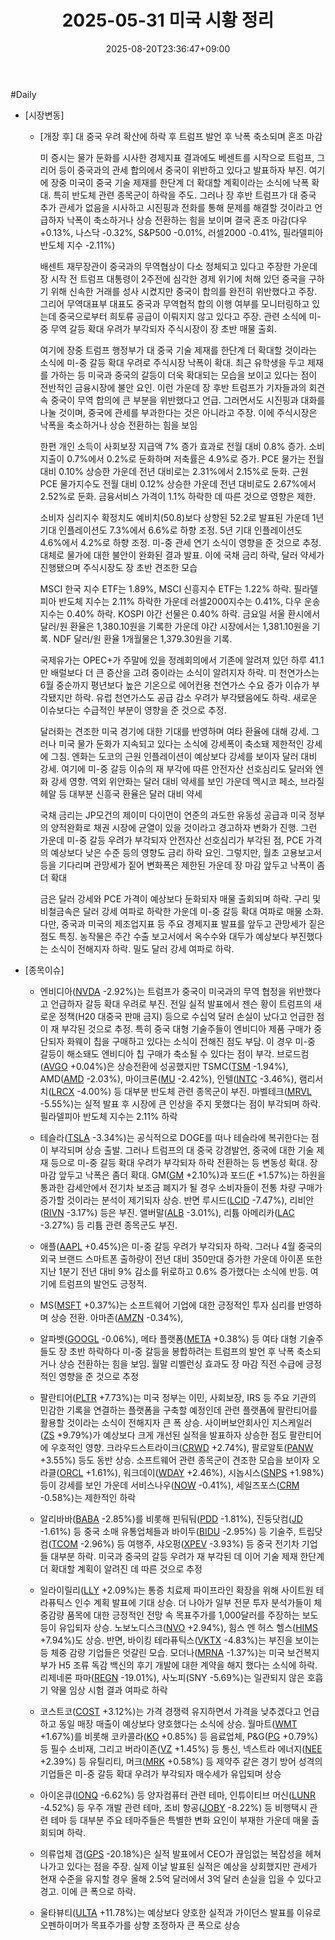 ﻿---
title: "2025-05-31 미국 시황 정리"
date: 2025-08-20T23:36:47+09:00
lastmod: 2025-08-20T23:36:47+09:00
type: docs
sidebar:
  open: true
weight: 23
---
<div style="display:none">
  <meta property="article:published_time" content="2025-08-20T14:36:47Z" />
  <meta property="article:modified_time" content="2025-08-20T14:36:47Z" />
</div>
#Daily 

- [시장변동]
	  
	- [개장 후]  대 중국 우려 확산에 하락 후 트럼프 발언 후 낙폭 축소되며 혼조 마감
	  
	  미 증시는 물가 둔화를 시사한 경제지표 결과에도 베센트를 시작으로 트럼프, 그리어 등이 중국과의 관세 합의에서 중국이 위반하고 있다고 발표하자 부진. 여기에 장중 미국이 중국 기술 제재를 한단계 더 확대할 계획이라는 소식에 낙폭 확대. 특히 반도체 관련 종목군이 하락을 주도. 그러나 장 후반 트럼프가 대 중국 추가 관세가 없음을 시사하고 시진핑과 전화를 통해 문제를 해결할 것이라고 언급하자 낙폭이 축소하거나 상승 전환하는 힘을 보이며 결국 혼조 마감(다우 +0.13%, 나스닥 -0.32%, S&P500 -0.01%, 러셀2000 -0.41%, 필라델피아 반도체 지수 -2.11%)
	  
	  배센트 재무장관이 중국과의 무역협상이 다소 정체되고 있다고 주장한 가운데 장 시작 전 트럼프 대통령이 2주전에 심각한 경제 위기에 처해 있던 중국을 구하기 위해 신속한 거래를 성사 시켰지만 중국이 합의를 완전히 위반했다고 주장. 그리어 무역대표부 대표도 중국과 무역협적 합의 이행 여부를 모니터링하고 있는데 중국으로부터 희토류 공급이 이뤄지지 않고 있다고 주장. 관련 소식에 미-중 무역 갈등 확대 우려가 부각되자 주식시장이 장 초반 매물 출회.  
	  
	  여기에 장중 트럼프 행정부가 대 중국 기술 제재를 한단계 더 확대할 것이라는 소식에 미-중 갈등 확대 우려로 주식시장 낙폭이 확대. 최근 유학생을 두고 제재를 가하는 등 미국과 중국의 갈등이 더욱 확대되는 모습을 보이고 있다는 점이 전반적인 금융시장에 불안 요인. 이런 가운데 장 후반 트럼프가 기자들과의 회견 속 중국이 무역 합의에 큰 부분을 위반했다고 언급. 그러면서도 시진핑과 대화를 나눌 것이며, 중국에 관세를 부과한다는 것은 아니라고  주장. 이에 주식시장은 낙폭을 축소하거나 상승 전환하는 힘을 보임
	  
	  한편 개인 소득이 사회보장 지급액 7% 증가 효과로 전월 대비 0.8% 증가. 소비지출이 0.7%에서 0.2%로 둔화하며 저축률은 4.9%로 증가. PCE 물가는 전월 대비 0.10% 상승한 가운데 전년 대비로는 2.31%에서 2.15%로 둔화. 근원 PCE 물가지수도 전월 대비 0.12% 상승한 가운데 전년 대비로도 2.67%에서 2.52%로 둔화. 금융서비스 가격이 1.1% 하락한 데 따른 것으로 영향은 제한. 
	  
	  소비자 심리지수 확정치도 예비치(50.8)보다 상향된 52.2로 발표된 가운데 1년 기대 인플레이션도 7.3%에서 6.6%로 하향 조정. 5년 기대 인플레이션도 4.6%에서 4.2%로 하향 조정. 미-중 관세 연기 소식이 영향을 준 것으로 추정. 대체로 물가에 대한 불안이 완화된 결과 발표. 이에 국채 금리 하락, 달러 약세가 진행됐으며 주식시장도 장 초반 견조한 모습
	  
	  MSCI 한국 지수 ETF는 1.89%, MSCI 신흥지수 ETF는 1.22% 하락. 필라델피아 반도체 지수는 2.11% 하락한 가운데 러셀2000지수는 0.41%, 다우 운송지수는 0.40% 하락. KOSPI 야간 선물은 0.40% 하락. 금요일 서울 환시에서 달러/원 환율은 1,380.10원을 기록한 가운데 야간 시장에서는 1,381.10원을 기록. NDF 달러/원 환율 1개월물은 1,379.30원을 기록. 
	  
	  국제유가는 OPEC+가 주말에 있을 정례회의에서 기존에 알려져 있던 하루 41.1만 배럴보다 더 큰 증산을 고려 중이라는 소식이 알려지자 하락. 미 천연가스는 6월 중순까지 평년보다 높은 기온으로 에어컨용 천연가스 수요 증가 이슈가 부각됐지만 하락. 유럽 천연가스도 공급 감소 우려가 부각됐음에도 하락. 새로운 이슈보다는 수급적인 부분이 영향을 준 것으로 추정. 
	  
	  달러화는 견조한 미국 경기에 대한 기대를 반영하며 여타 환율에 대해 강세. 그러나 미국 물가 둔화가 지속되고 있다는 소식에 강세폭이 축소돼 제한적인 강세에 그침. 엔화는 도코의 근원 인플레이션이 예상보다 강세를 보이자 달러 대비 강세. 여기에 미-중 갈등 이슈의 재 부각에 따른 안전자산 선호심리도 달러와 엔화 강세 영향. 역외 위안화는 달러 대비 약세를 보인 가운데 멕시코 페소, 브라질 헤알 등 대부분 신흥국 환율은 달러 대비 약세
	  
	  국채 금리는 JP모건의 제이미 다이먼이 연준의 과도한 유동성 공급과 미국 정부의 양적완화로 채권 시장에 균열이 있을 것이라고 경고하자 변화가 진행. 그런 가운데 미-중 갈등 우려가 부각되자 안전자산 선호심리가 부각된 점, PCE 가격의 예상보다 낮은 수준 등의 영향도 금리 하락 요인. 그렇지만, 월초 고용보고서 등을 기다리며 관망세가 짙어 변화폭은 제한된 가운데 장 마감 앞두고 낙폭이 좀더 확대
	  
	  금은 달러 강세와 PCE 가격이 예상보다 둔화되자 매물 출회되며 하락. 구리 및 비철금속은 달러 강세 여파로 하락한 가운데 미-중 갈등 확대 여파로 매물 소화. 다만, 중국과 미국의 제조업지표 등 주요 경제지표 발표를 앞두고 관망세가 짙은 점도 특징. 농작물은 주간 수출 보고서에서 옥수수와 대두가 예상보다 부진했다는 소식이 전해지자 하락. 밀도 달러 강세 여파로 하락.

- [종목이슈]
	- 엔비디아([NVDA](/company-analysis/nvda/) -2.92%)는 트럼프가 중국이 미국과의 무역 협정을 위반했다고 언급하자 갈등 확대 우려로 부진. 전일 실적 발표에서 젠슨 황이 트럼프의 새로운 정책(H20 대중국 판매 금지) 등으로 수십억 달러 손실이 났다고 언급한 점이 재 부각된 것으로 추정. 특히 중국 대형 기술주들이 엔비디아 제품 구매가 중단되자 화웨이 칩을 구매하고 있다는 소식이 전해진 점도 부담. 이 경우 미-중 갈등이 해소돼도 엔비디아 칩 구매가 축소될 수 있다는 점이 부각. 브로드컴([AVGO](/company-analysis/avgo/) +0.04%)은 상승전환에 성공했지만 TSMC([TSM](/company-analysis/tsm/) -1.94%), AMD([AMD](/company-analysis/amd/) -2.03%), 마이크론([MU](/company-analysis/mu/) -2.42%), 인텔([INTC](/company-analysis/intc/) -3.46%), 램리서치([LRCX](/company-analysis/lrcx/) -4.00%) 등 대부분 반도체 관련 종목군이 부진. 마벨테크([MRVL](/company-analysis/mrvl/) -5.55%)는 실적 발표 후 시장에 큰 인상을 주지 못했다는 점이 부각되며 하락. 필라델피아 반도체 지수는 2.11% 하락

	- 테슬라([TSLA](/company-analysis/tsla/) -3.34%)는 공식적으로 DOGE를 떠나 테슬라에 복귀한다는 점이 부각되며 상승 출발. 그러나 트럼프의 대 중국 강경발언, 중국에 대한 기술 제재 등으로 미-중 갈등 확대 우려가 부각되자 하락 전환하는 등 변동성 확대. 장 마감 앞두고 낙폭은 좀더 확대. GM([GM](/company-analysis/gm/) +2.10%)과 포드([F](/company-analysis/f/) +1.57%)는 하원을 통과한 감세안에서 전기차 보조금 폐지가 될 경우 소비자들이 전통 차량 구매가 증가할 것이라는 분석이 제기되자 상승. 반면 루시드([LCID](/company-analysis/lcid/) -7.47%), 리비안([RIVN](/company-analysis/rivn/) -3.17%) 등은 부진. 앨버말([ALB](/company-analysis/alb/) -3.01%), 리튬 아메리카([LAC](/company-analysis/lac/) -3.27%) 등 리튬 관련 종목군도 부진.

	- 애플([AAPL](/company-analysis/aapl/) +0.45%)은 미-중 갈등 우려가 부각되자 하락. 그러나 4월 중국의 외국 브랜드 스마트폰 출하량이 전년 대비 350만대 증가한 가운데 아이폰 또한 지난 1분기 전년 대비 9% 감소를 뒤로하고 0.6% 증가했다는 소식에 반등. 여기에 트럼프의 발언도 긍정적. 
	  
	- MS([MSFT](/company-analysis/msft/) +0.37%)는 소프트웨어 기업에 대한 긍정적인 투자 심리를 반영하며 상승 전환. 아마존([AMZN](/company-analysis/amzn/) -0.34%), 
	  
	- 알파벳([GOOGL](/company-analysis/googl/) -0.06%), 메타 플랫폼([META](/company-analysis/meta/) +0.38%) 등 여타 대형 기술주들도 장 초반 하락하다 미-중 갈등을 봉합하려는 트럼프의 발언 후 낙폭 축소되거나 상승 전환하는 힘을 보임. 월말 리벨런싱 효과도 장 마감 직전 수급에 긍정적인 영향을 준 것으로 추정

	- 팔란티어([PLTR](/company-analysis/pltr/) +7.73%)는 미국 정부는 이민, 사회보장, IRS 등 주요 기관의 민감한 기록을 연결하는 플랫폼을 구축할 예정인데 관련 플랫폼에 팔란티어를 활용할 것이라는 소식이 전해지자 큰 폭 상승. 사이버보안회사인 지스케일러([ZS](/company-analysis/zs/) +9.79%)가 예상보다 크게 개선된 실적을 발표하자 상승한 점도 팔란티어에 우호적인 영향. 크라우드스트라이크([CRWD](/company-analysis/crwd/) +2.74%), 팔로알토([PANW](/company-analysis/panw/) +3.55%) 등도 동반 상승. 소프트웨어 관련 종목군이 견조한 모습을 보이자 오라클([ORCL](/company-analysis/orcl/) +1.61%), 워크데이([WDAY](/company-analysis/wday/) +2.46%), 시놉시스([SNPS](/company-analysis/snps/) +1.98%) 등이 강세를 보인 가운데 서비스나우([NOW](/company-analysis/now/) -0.41%), 세일즈포스([CRM](/company-analysis/crm/) -0.58%)는 제한적인 하락

	- 알리바바([BABA](/company-analysis/baba/) -2.85%)를 비롯해 핀둬둬([PDD](/company-analysis/pdd/) -1.81%), 진둥닷컴([JD](/company-analysis/jd/) -1.61%) 등 중국 소매 유통업체들과 바이두([BIDU](/company-analysis/bidu/) -2.95%) 등 기술주, 트립닷컴([TCOM](/company-analysis/tcom/) -2.96%) 등 여행주, 샤오펑([XPEV](/company-analysis/xpev/) -3.93%) 등 중국 전기차 기업들 대부분 하락. 미국과 중국의 갈등 우려가 재 부각된 데 이어 기술 제재 한단계 더 확대할 계획이 알려진 데 따른 것으로 추정

	- 일라이릴리([LLY](/company-analysis/lly/) +2.09%)는 통증 치료제 파이프라인 확장을 위해 사이트원 테라퓨틱스 인수 계획 발표에 기대 상승. 더 나아가 일부 전문 투자 분석가들이 체중감량 품목에 대한 긍정적인 전망 속 목표주가를 1,000달러를 주장하는 보도 등이 유입되자 상승. 노보노디스크([NVO](/company-analysis/nvo/) +2.94%), 힘스 엔 허스 헬스([HIMS](/company-analysis/hims/) +7.94%)도 상승. 반면, 바이킹 테라퓨틱스([VKTX](/company-analysis/vktx/) -4.83%)는 부진을 보이는 등 체중 감량 기업들은 엇갈린 모습. 모더나([MRNA](/company-analysis/mrna/) -1.37%)는 미국 보건복지부가 H5 조류 독감 백신의 후기 개발에 대한 계약을 해지 했다는 소식에 하락. 리제네론 파마([REGN](/company-analysis/regn/) -19.01%), 사노피(SNY -5.69%)는 일관되지 않은 호흡기 약물 임상 시험 결과 여파로 하락

	- 코스트코([COST](/company-analysis/cost/) +3.12%)는 가격 경쟁력 유지하면서 가격을 낮추겠다고 언급하고 동일 매장 매출이 예상보다 양호했다는 소식에 상승. 월마트([WMT](/company-analysis/wmt/) +1.67%)를 비롯해 코카콜라([KO](/company-analysis/ko/) +0.85%) 등 음료업체, P&G([PG](/company-analysis/pg/) +0.79%) 등 필수 소비재, 그리고 버라이존([VZ](/company-analysis/vz/) +1.45%) 등 통신, 넥스트라 에너지([NEE](/company-analysis/nee/) +2.39%) 등 유틸리티, 머크([MRK](/company-analysis/mrk/) +0.58%) 등 제약주 같은 경기 방어 성격의 기업들은 미-중 갈등 확대 우려가 부각되자 매수세가 유입되며 상승

	- 아이온큐([IONQ](/company-analysis/ionq/) -6.62%) 등 양자컴퓨터 관련 테마, 인튜이티브 머신([LUNR](/company-analysis/lunr/) -4.52%) 등 우주 개발 관련 테마, 조비 항공([JOBY](/industry-study/2산업항공우주방위-산업3모빌리티uam종목joby/) -8.22%) 등 비행택시 관련 테마 등 대부분 주요 테마주들은 특별한 변화 요인이 부재한 가운데 매물 출회되며 하락. 
	  
	- 의류업체 갭([GPS](/company-analysis/gps/) -20.18%)은 실적 발표에서 CEO가 끊임없는 복잡성을 헤쳐나가고 있다는 점을 주장. 실제 이날 발표된 실적은 예상을 상회했지만 관세가 현재 수준을 유지할 경우 올해 2.5억 달러에서 3억 달러 손실을 입을 수 있다고 경고. 이에 큰 폭으로 하락. 
	  
	- 울타뷰티([ULTA](/company-analysis/ulta/) +11.78%)는 예상보다 양호한 실적과 가이던스 발표를 이유로 오펜하이머가 목표주가를 상향 조정하자 큰 폭으로 상승
